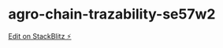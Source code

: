 # agro-chain-trazability-se57w2

[Edit on StackBlitz ⚡️](https://stackblitz.com/edit/agro-chain-trazability-se57w2)